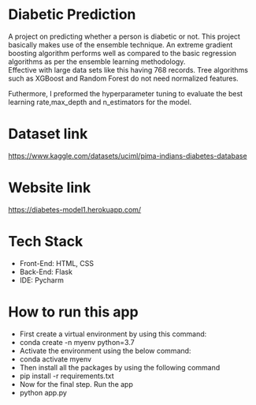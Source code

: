 # Diabetic Prediction
 A project on predicting whether a person is diabetic or not. This project basically makes use of the ensemble technique. An extreme gradient boosting algorithm performs
 well as compared to the basic regression algorithms as per the ensemble learning methodology.  
 Effective with large data sets like this having 768 records.
 Tree algorithms such as XGBoost and Random Forest do not need normalized features.

Futhermore, I preformed the hyperparameter tuning to evaluate the best learning rate,max_depth and n_estimators for the model.

# Dataset link
https://www.kaggle.com/datasets/uciml/pima-indians-diabetes-database

# Website link

https://diabetes-model1.herokuapp.com/


# Tech Stack
* Front-End: HTML, CSS
* Back-End: Flask
* IDE: Pycharm

# How to run this app
* First create a virtual environment by using this command:
* conda create -n myenv python=3.7
* Activate the environment using the below command:
* conda activate myenv
* Then install all the packages by using the following command
* pip install -r requirements.txt
* Now for the final step. Run the app
* python app.py
